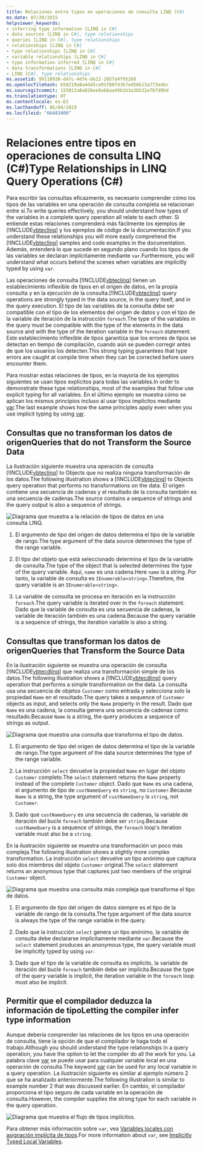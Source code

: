 ```yaml
---
title: Relaciones entre tipos en operaciones de consulta LINQ (C#)
ms.date: 07/20/2015
helpviewer_keywords:
- inferring type information [LINQ in C#]
- data sources [LINQ in C#], type relationships
- queries [LINQ in C#], type relationships
- relationships [LINQ in C#]
- type relationships [LINQ in C#]
- variable relationships [LINQ in C#]
- type information inferred [LINQ in C#]
- data transformations [LINQ in C#]
- LINQ [C#], type relationships
ms.assetid: 99118938-d47c-4d7e-bb22-2657a9f95268
ms.openlocfilehash: b58219a8a4d45ce01f80fd367ed56b13a773e4bc
ms.sourcegitcommit: 155012a8a826ee8ab6aa49b1b3a3b532e7b7d9bd
ms.translationtype: HT
ms.contentlocale: es-ES
ms.lasthandoff: 06/04/2019
ms.locfileid: "66483400"
---
```

# <a name="type-relationships-in-linq-query-operations-c"></a><span data-ttu-id="94b4e-102">Relaciones entre tipos en operaciones de consulta LINQ (C#)</span><span class="sxs-lookup"><span data-stu-id="94b4e-102">Type Relationships in LINQ Query Operations (C#)</span></span>
<span data-ttu-id="94b4e-103">Para escribir las consultas eficazmente, es necesario comprender cómo los tipos de las variables en una operación de consulta completa se relacionan entre sí.</span><span class="sxs-lookup"><span data-stu-id="94b4e-103">To write queries effectively, you should understand how types of the variables in a complete query operation all relate to each other.</span></span> <span data-ttu-id="94b4e-104">Si entiende estas relaciones comprenderá más fácilmente los ejemplos de [!INCLUDE[vbteclinq](~/includes/vbteclinq-md.md)] y los ejemplos de código de la documentación.</span><span class="sxs-lookup"><span data-stu-id="94b4e-104">If you understand these relationships you will more easily comprehend the [!INCLUDE[vbteclinq](~/includes/vbteclinq-md.md)] samples and code examples in the documentation.</span></span> <span data-ttu-id="94b4e-105">Además, entenderá lo que sucede en segundo plano cuando los tipos de las variables se declaran implícitamente mediante `var`.</span><span class="sxs-lookup"><span data-stu-id="94b4e-105">Furthermore, you will understand what occurs behind the scenes when variables are implicitly typed by using `var`.</span></span>  
  
 <span data-ttu-id="94b4e-106">Las operaciones de consulta [!INCLUDE[vbteclinq](~/includes/vbteclinq-md.md)] tienen un establecimiento inflexible de tipos en el origen de datos, en la propia consulta y en la ejecución de la consulta.</span><span class="sxs-lookup"><span data-stu-id="94b4e-106">[!INCLUDE[vbteclinq](~/includes/vbteclinq-md.md)] query operations are strongly typed in the data source, in the query itself, and in the query execution.</span></span> <span data-ttu-id="94b4e-107">El tipo de las variables de la consulta debe ser compatible con el tipo de los elementos del origen de datos y con el tipo de la variable de iteración de la instrucción `foreach`.</span><span class="sxs-lookup"><span data-stu-id="94b4e-107">The type of the variables in the query must be compatible with the type of the elements in the data source and with the type of the iteration variable in the `foreach` statement.</span></span> <span data-ttu-id="94b4e-108">Este establecimiento inflexible de tipos garantiza que los errores de tipos se detectan en tiempo de compilación, cuando aún se pueden corregir antes de que los usuarios los detecten.</span><span class="sxs-lookup"><span data-stu-id="94b4e-108">This strong typing guarantees that type errors are caught at compile time when they can be corrected before users encounter them.</span></span>  
  
 <span data-ttu-id="94b4e-109">Para mostrar estas relaciones de tipos, en la mayoría de los ejemplos siguientes se usan tipos explícitos para todas las variables.</span><span class="sxs-lookup"><span data-stu-id="94b4e-109">In order to demonstrate these type relationships, most of the examples that follow use explicit typing for all variables.</span></span> <span data-ttu-id="94b4e-110">En el último ejemplo se muestra cómo se aplican los mismos principios incluso al usar tipos implícitos mediante [var](../../../../csharp/language-reference/keywords/var.md).</span><span class="sxs-lookup"><span data-stu-id="94b4e-110">The last example shows how the same principles apply even when you use implicit typing by using [var](../../../../csharp/language-reference/keywords/var.md).</span></span>  
  
## <a name="queries-that-do-not-transform-the-source-data"></a><span data-ttu-id="94b4e-111">Consultas que no transforman los datos de origen</span><span class="sxs-lookup"><span data-stu-id="94b4e-111">Queries that do not Transform the Source Data</span></span>  
 <span data-ttu-id="94b4e-112">La ilustración siguiente muestra una operación de consulta [!INCLUDE[vbteclinq](~/includes/vbteclinq-md.md)] to Objects que no realiza ninguna transformación de los datos.</span><span class="sxs-lookup"><span data-stu-id="94b4e-112">The following illustration shows a [!INCLUDE[vbteclinq](~/includes/vbteclinq-md.md)] to Objects query operation that performs no transformations on the data.</span></span> <span data-ttu-id="94b4e-113">El origen contiene una secuencia de cadenas y el resultado de la consulta también es una secuencia de cadenas.</span><span class="sxs-lookup"><span data-stu-id="94b4e-113">The source contains a sequence of strings and the query output is also a sequence of strings.</span></span>  
  
 ![Diagrama que muestra a la relación de tipos de datos en una consulta LINQ.](./media/type-relationships-in-linq-query-operations/linq-query-data-type-relation.png)  
  
1. <span data-ttu-id="94b4e-115">El argumento de tipo del origen de datos determina el tipo de la variable de rango.</span><span class="sxs-lookup"><span data-stu-id="94b4e-115">The type argument of the data source determines the type of the range variable.</span></span>  
  
2. <span data-ttu-id="94b4e-116">El tipo del objeto que está seleccionado determina el tipo de la variable de consulta.</span><span class="sxs-lookup"><span data-stu-id="94b4e-116">The type of the object that is selected determines the type of the query variable.</span></span> <span data-ttu-id="94b4e-117">Aquí, `name` es una cadena.</span><span class="sxs-lookup"><span data-stu-id="94b4e-117">Here `name` is a string.</span></span> <span data-ttu-id="94b4e-118">Por tanto, la variable de consulta es `IEnumerable<string>`.</span><span class="sxs-lookup"><span data-stu-id="94b4e-118">Therefore, the query variable is an `IEnumerable<string>`.</span></span>  
  
3. <span data-ttu-id="94b4e-119">La variable de consulta se procesa en iteración en la instrucción `foreach`.</span><span class="sxs-lookup"><span data-stu-id="94b4e-119">The query variable is iterated over in the `foreach` statement.</span></span> <span data-ttu-id="94b4e-120">Dado que la variable de consulta es una secuencia de cadenas, la variable de iteración también es una cadena.</span><span class="sxs-lookup"><span data-stu-id="94b4e-120">Because the query variable is a sequence of strings, the iteration variable is also a string.</span></span>  
  
## <a name="queries-that-transform-the-source-data"></a><span data-ttu-id="94b4e-121">Consultas que transforman los datos de origen</span><span class="sxs-lookup"><span data-stu-id="94b4e-121">Queries that Transform the Source Data</span></span>  
 <span data-ttu-id="94b4e-122">En la ilustración siguiente se muestra una operación de consulta [!INCLUDE[vbtecdlinq](~/includes/vbtecdlinq-md.md)] que realiza una transformación simple de los datos.</span><span class="sxs-lookup"><span data-stu-id="94b4e-122">The following illustration shows a [!INCLUDE[vbtecdlinq](~/includes/vbtecdlinq-md.md)] query operation that performs a simple transformation on the data.</span></span> <span data-ttu-id="94b4e-123">La consulta usa una secuencia de objetos `Customer` como entrada y selecciona solo la propiedad `Name` en el resultado.</span><span class="sxs-lookup"><span data-stu-id="94b4e-123">The query takes a sequence of `Customer` objects as input, and selects only the `Name` property in the result.</span></span> <span data-ttu-id="94b4e-124">Dado que `Name` es una cadena, la consulta genera una secuencia de cadenas como resultado.</span><span class="sxs-lookup"><span data-stu-id="94b4e-124">Because `Name` is a string, the query produces a sequence of strings as output.</span></span>  
  
 ![Diagrama que muestra una consulta que transforma el tipo de datos.](./media/type-relationships-in-linq-query-operations/linq-query-transform-data-type.png)  
  
1. <span data-ttu-id="94b4e-126">El argumento de tipo del origen de datos determina el tipo de la variable de rango.</span><span class="sxs-lookup"><span data-stu-id="94b4e-126">The type argument of the data source determines the type of the range variable.</span></span>  
  
2. <span data-ttu-id="94b4e-127">La instrucción `select` devuelve la propiedad `Name` en lugar del objeto `Customer` completo.</span><span class="sxs-lookup"><span data-stu-id="94b4e-127">The `select` statement returns the `Name` property instead of the complete `Customer` object.</span></span> <span data-ttu-id="94b4e-128">Dado que `Name` es una cadena, el argumento de tipo de `custNameQuery` es `string`, no `Customer`.</span><span class="sxs-lookup"><span data-stu-id="94b4e-128">Because `Name` is a string, the type argument of `custNameQuery` is `string`, not `Customer`.</span></span>  
  
3. <span data-ttu-id="94b4e-129">Dado que `custNameQuery` es una secuencia de cadenas, la variable de iteración del bucle `foreach` también debe ser `string`.</span><span class="sxs-lookup"><span data-stu-id="94b4e-129">Because `custNameQuery` is a sequence of strings, the `foreach` loop's iteration variable must also be a `string`.</span></span>  
  
 <span data-ttu-id="94b4e-130">En la ilustración siguiente se muestra una transformación un poco más compleja.</span><span class="sxs-lookup"><span data-stu-id="94b4e-130">The following illustration shows a slightly more complex transformation.</span></span> <span data-ttu-id="94b4e-131">La instrucción `select` devuelve un tipo anónimo que captura solo dos miembros del objeto `Customer` original.</span><span class="sxs-lookup"><span data-stu-id="94b4e-131">The `select` statement returns an anonymous type that captures just two members of the original `Customer` object.</span></span>  
  
 ![Diagrama que muestra una consulta más compleja que transforma el tipo de datos.](./media/type-relationships-in-linq-query-operations/linq-complex-query-transform-data-type.png)  
  
1. <span data-ttu-id="94b4e-133">El argumento de tipo del origen de datos siempre es el tipo de la variable de rango de la consulta.</span><span class="sxs-lookup"><span data-stu-id="94b4e-133">The type argument of the data source is always the type of the range variable in the query.</span></span>  
  
2. <span data-ttu-id="94b4e-134">Dado que la instrucción `select` genera un tipo anónimo, la variable de consulta debe declararse implícitamente mediante `var`.</span><span class="sxs-lookup"><span data-stu-id="94b4e-134">Because the `select` statement produces an anonymous type, the query variable must be implicitly typed by using `var`.</span></span>  
  
3. <span data-ttu-id="94b4e-135">Dado que el tipo de la variable de consulta es implícito, la variable de iteración del bucle `foreach` también debe ser implícita.</span><span class="sxs-lookup"><span data-stu-id="94b4e-135">Because the type of the query variable is implicit, the iteration variable in the `foreach` loop must also be implicit.</span></span>  
  
## <a name="letting-the-compiler-infer-type-information"></a><span data-ttu-id="94b4e-136">Permitir que el compilador deduzca la información de tipo</span><span class="sxs-lookup"><span data-stu-id="94b4e-136">Letting the compiler infer type information</span></span>  
 <span data-ttu-id="94b4e-137">Aunque debería comprender las relaciones de los tipos en una operación de consulta, tiene la opción de que el compilador le haga todo el trabajo.</span><span class="sxs-lookup"><span data-stu-id="94b4e-137">Although you should understand the type relationships in a query operation, you have the option to let the compiler do all the work for you.</span></span> <span data-ttu-id="94b4e-138">La palabra clave [var](../../../../csharp/language-reference/keywords/var.md) se puede usar para cualquier variable local en una operación de consulta.</span><span class="sxs-lookup"><span data-stu-id="94b4e-138">The keyword [var](../../../../csharp/language-reference/keywords/var.md) can be used for any local variable in a query operation.</span></span> <span data-ttu-id="94b4e-139">La ilustración siguiente es similar al ejemplo número 2 que se ha analizado anteriormente.</span><span class="sxs-lookup"><span data-stu-id="94b4e-139">The following illustration is similar to example number 2 that was discussed earlier.</span></span> <span data-ttu-id="94b4e-140">En cambio, el compilador proporciona el tipo seguro de cada variable en la operación de consulta.</span><span class="sxs-lookup"><span data-stu-id="94b4e-140">However, the compiler supplies the strong type for each variable in the query operation.</span></span>  
  
 ![Diagrama que muestra el flujo de tipos implícitos.](./media/type-relationships-in-linq-query-operations/linq-type-flow-implicit-typing.png)  
  
 <span data-ttu-id="94b4e-142">Para obtener más información sobre `var`, vea [Variables locales con asignación implícita de tipos](../../../../csharp/programming-guide/classes-and-structs/implicitly-typed-local-variables.md).</span><span class="sxs-lookup"><span data-stu-id="94b4e-142">For more information about `var`, see [Implicitly Typed Local Variables](../../../../csharp/programming-guide/classes-and-structs/implicitly-typed-local-variables.md).</span></span>  
